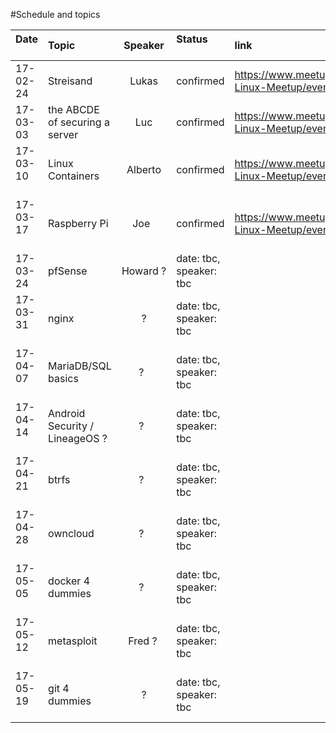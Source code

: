#Schedule and topics


| Date          | Topic         | Speaker  |Status                    | link           |
| ------------- |:--------------|:--------:|:-------------------------|:-------------|
| 17-02-24      | Streisand     | Lukas    | confirmed     |https://www.meetup.com/Shanghai-Linux-Meetup/events/237645001/
| 17-03-03      | the ABCDE of securing a server | Luc | confirmed | https://www.meetup.com/Shanghai-Linux-Meetup/events/237752035/
| 17-03-10      | Linux Containers | Alberto  | confirmed  | https://www.meetup.com/Shanghai-Linux-Meetup/events/237752035/
| 17-03-17      | Raspberry Pi  | Joe     | confirmed  | https://www.meetup.com/Shanghai-Linux-Meetup/events/237978511/
| 17-03-24      | pfSense      | Howard ? | date: tbc, speaker: tbc  |
| 17-03-31      | nginx        | ?   | date: tbc, speaker: tbc  |
| 17-04-07      | MariaDB/SQL basics  | ?   | date: tbc, speaker: tbc  |
| 17-04-14      | Android Security / LineageOS ?  | ?   | date: tbc, speaker: tbc  |
| 17-04-21      | btrfs        | ?   | date: tbc, speaker: tbc  |
| 17-04-28      | owncloud     | ?   | date: tbc, speaker: tbc  |
| 17-05-05      | docker 4 dummies  | ?   | date: tbc, speaker: tbc  |
| 17-05-12      | metasploit | Fred ?  | date: tbc, speaker: tbc  |
| 17-05-19      | git 4 dummies | ? | date: tbc, speaker: tbc  |
